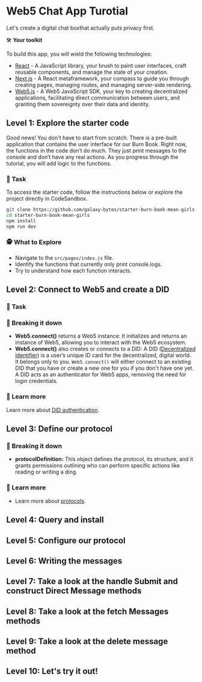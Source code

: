 # Web5 Chat App Turotial

Let's create a digital chat boxthat actually puts privacy first.


🛠️ **Your toolkit**

To build this app, you will wield the following technologies:

- [React](https://react.dev/) - A JavaScript library, your brush to paint user interfaces, craft reusable components, and manage the state of your creation.
- [Next.js](https://nextjs.org/) - A React metaframework, your compass to guide you through creating pages, managing routes, and managing server-side rendering.
- [Web5.js](https://developer.tbd.website/api/web5-js/) - A Web5 JavaScript SDK, your key to creating decentralized applications, facilitating direct communication between users, and granting them sovereignty over their data and identity.

## Level 1: Explore the starter code

Good news! You don't have to start from scratch. There is a pre-built application that contains the user interface for our Burn Book. Right now, the functions in the code don’t do much. They just print messages to the console and don’t have any real actions. As you progress through the tutorial, you will add logic to the functions.
### 📝 Task

To access the starter code, follow the instructions below or explore the project directly in CodeSandbox.

```bash
git clone https://github.com/galaxy-bytes/starter-burn-book-mean-girls
cd starter-burn-book-mean-girls
npm install
npm run dev
```

<!-- [![Edit galaxy-bytes/starter-burn-book-mean-girls/main](https://codesandbox.io/static/img/play-codesandbox.svg)](https://codesandbox.io/p/github/galaxy-bytes/starter-burn-book-mean-girls/main?import=true&embed=1&file=%2FREADME.md) -->



### 🕵️ What to Explore
- Navigate to the `src/pages/index.js` file.
- Identify the functions that currently only print console.logs.
- Try to understand how each function interacts.

## Level 2: Connect to Web5 and create a DID
### 📝 Task


### 🧩 Breaking it down
- **Web5.connect()** returns a Web5 instance: It initializes and returns an instance of Web5, allowing you to interact with the Web5 ecosystem.
- **Web5.connect()** also creates or connects to a DID: A DID ([Decentralized Identifier](https://developer.tbd.website/docs/web5/learn/decentralized-identifiers)) is a user’s unique ID card for the decentralized, digital world. It belongs only to you. `Web5.connect()` will either connect to an existing DID that you have or create a new one for you if you don't have one yet. A DID acts as an authenticator for Web5 apps, removing the need for login credentials.

### 📘 Learn more
Learn more about [DID authentication](https://developer.tbd.website/blog/did-authentication).

## Level 3: Define our protocol
<!-- ### 📝 Task
Locate the line:
```javascript
console.log('this is where we define our protocol')
```

And replace it with the following code snippet:
```javascript
    
``` -->
### 🧩 Breaking it down
- **protocolDefinition:** This object defines the protocol, its structure, and it grants permissions outlining who can perform specific actions like reading or writing a ding.

### 📘 Learn more
- Learn more about [protocols](https://developer.tbd.website/docs/web5/learn/protocols/).

## Level 4: Query and install
<!-- Locate this line:
```js
    console.log('this is in query local protocol')
```

Replace:
```js
return await web5.dwn.protocols.query({
      message: {
        filter: {
          protocol: "https://blackgirlbytes.dev/burn-book-finale",
        },
      },
    });
```
Locate this line
```js
console.log('this is where Query remote protocol is')
```
Replace:
```js
    return await web5.dwn.protocols.query({
      from: did,
      message: {
        filter: {
          protocol: "https://blackgirlbytes.dev/burn-book-finale",
        },
      },
    });
```

Locate this line:
```js
 console.log('this is where we install local protocol')

```

Replace
```js
    return await web5.dwn.protocols.configure({
      message: {
        definition: protocolDefinition,
      },
    });
```

Locate this line:
```js
  console.log('this is where we install remote protocol')
```
cons
Replace:
```js
    const { protocol } = await web5.dwn.protocols.configure({
      message: {
        definition: protocolDefinition,
      },
    });
    return await protocol.send(did);
``` -->


## Level 5: Configure our protocol

<!-- ### 📝 Task
Locate the line:
```javascript
 console.log('this is where we configure our protocol')
```

And replace it with the following code snippet:
```javascript
 const protocolDefinition = defineNewProtocol();
    const protocolUrl = protocolDefinition.protocol;

    const { protocols: localProtocols, status: localProtocolStatus } = await queryLocalProtocol(web5, protocolUrl);
    if (localProtocolStatus.code !== 200 || localProtocols.length === 0) {
      const result = await installLocalProtocol(web5, protocolDefinition);
      console.log({ result })
      console.log("Protocol installed locally");
    }

    const { protocols: remoteProtocols, status: remoteProtocolStatus } = await queryRemoteProtocol(web5, did, protocolUrl);
    if (remoteProtocolStatus.code !== 200 || remoteProtocols.length === 0) {
      const result = await installRemoteProtocol(web5, did, protocolDefinition);
      console.log({ result })
      console.log("Protocol installed remotely");
    }
``` -->

## Level 6: Writing the messages
<!-- Locate the line:
```js
console.log('this is where we Write the secret message')
```

Replace:
```js
 try {
      const secretMessageProtocol = defineNewProtocol();
      const { record, status } = await web5.dwn.records.write({
        data: messageObj,
        message: {
          protocol: secretMessageProtocol.protocol,
          protocolPath: "secretMessage",
          schema: secretMessageProtocol.types.secretMessage.schema,
          recipient: myDid,
        },
      });

      if (status.code === 200) {
        return { ...messageObj, recordId: record.id };
      }

      console.log('Secret message written to DWN', { record, status });
      return record;
    } catch (error) {
      console.error('Error writing secret message to DWN', error);
    }
```
Locate the line
```js
 console.log('this is where we Write the direct message')
```

Replace:
```js
try {
      const directMessageProtocol = defineNewProtocol();
      const { record, status } = await web5.dwn.records.write({
        data: messageObj,
        message: {
          protocol: directMessageProtocol.protocol,
          protocolPath: "directMessage",
          schema: directMessageProtocol.types.directMessage.schema,
          recipient: messageObj.recipientDid,
        },
      });

      if (status.code === 200) {
        return { ...messageObj, recordId: record.id };
      }


      console.log('Direct message written to DWN', { record, status });
      return record;
    } catch (error) {
      console.error('Error writing direct message to DWN', error);
    }try {
      const directMessageProtocol = defineNewProtocol();
      const { record, status } = await web5.dwn.records.write({
        data: messageObj,
        message: {
          protocol: directMessageProtocol.protocol,
          protocolPath: "directMessage",
          schema: directMessageProtocol.types.directMessage.schema,
          recipient: messageObj.recipientDid,
        },
      });

      if (status.code === 200) {
        return { ...messageObj, recordId: record.id };
      }


      console.log('Direct message written to DWN', { record, status });
      return record;
    } catch (error) {
      console.error('Error writing direct message to DWN', error);
    }
``` -->

## Level 7: Take a look at the handle Submit and construct Direct Message methods

## Level 8: Take a look at the fetch Messages methods

## Level 9: Take a look at the delete message method

## Level 10: Let's try it out!



```

